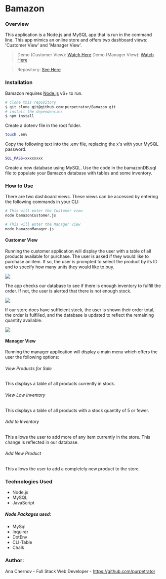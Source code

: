 # Bamazon

### Overview

This application is a Node.js and MySQL app that is run in the command line. This app mimics an online store and offers two dashboard views: 'Customer View' and 'Manager View'.

> Demo (Customer View): [Watch Here](https://drive.google.com/file/d/1dVZijph996qtKUzzVElYRsgyzsUpsHl8/view)
> Demo (Manager View): [Watch Here](https://drive.google.com/file/d/1iGX8wrWeULhgjs9IQ1Cowo14vSfBUFNF/view)

> Repository: [See Here](https://github.com/purpetrator/Bamazon)

### Installation

Bamazon requires [Node.js](https://nodejs.org/) v6+ to run.

```sh
# clone this repository
$ git clone git@github.com:purpetrator/Bamazon.git
# install the dependencies
$ npm install
```

Create a dotenv file in the root folder.

```sh
touch .env
```

Copy the following text into the .env file, replacing the x's with your MySQL password.

```sh
SQL_PASS=xxxxxxxx
```

Create a new database using MySQL. Use the code in the bamazonDB.sql file to populate your Bamazon database with tables and some inventory.

### How to Use

There are two dashboard views. These views can be accessed by entering the following commands in your CLI:

```sh
# This will enter the Customer view
node bamazonCustomer.js

# This will enter the Manager view
node bamazonManager.js
```

#### Customer View

Running the customer application will display the user with a table of all products available for purchase.
The user is asked if they would like to purchase an item. If so, the user is prompted to select the product by its ID and to specify how many units they would like to buy.

![](https://ibb.co/ZzRFwWx)

The app checks our database to see if there is enough inventory to fulfill the order. If not, the user is alerted that there is not enough stock.

![](https://ibb.co/VwrHpBB)

If our store does have sufficient stock, the user is shown their order total, the order is fulfilled, and the database is updated to reflect the remaining quantity available.

![](https://ibb.co/ZzRFwWx)

#### Manager View

Running the manager application will display a main menu which offers the user the following options:

###### View Products for Sale

This displays a table of all products currently in stock.

###### View Low Inventory

This displays a table of all products with a stock quantity of 5 or fewer.

###### Add to Inventory

This allows the user to add more of any item currently in the store. This change is reflected in our database.

###### Add New Product

This allows the user to add a completely new product to the store.

### Technologies Used

- Node.js
- MySQL
- JavaScript

##### Node Packages used:

- MySql
- Inquirer
- DotEnv
- CLI-Table
- Chalk

### Author:

Ana Chernov - Full Stack Web Developer - https://github.com/purpetrator

